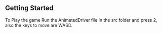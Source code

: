 ## Getting Started

To Play the game Run the AnimatedDriver file in the src folder and press 2, also the keys to move are WASD. 
